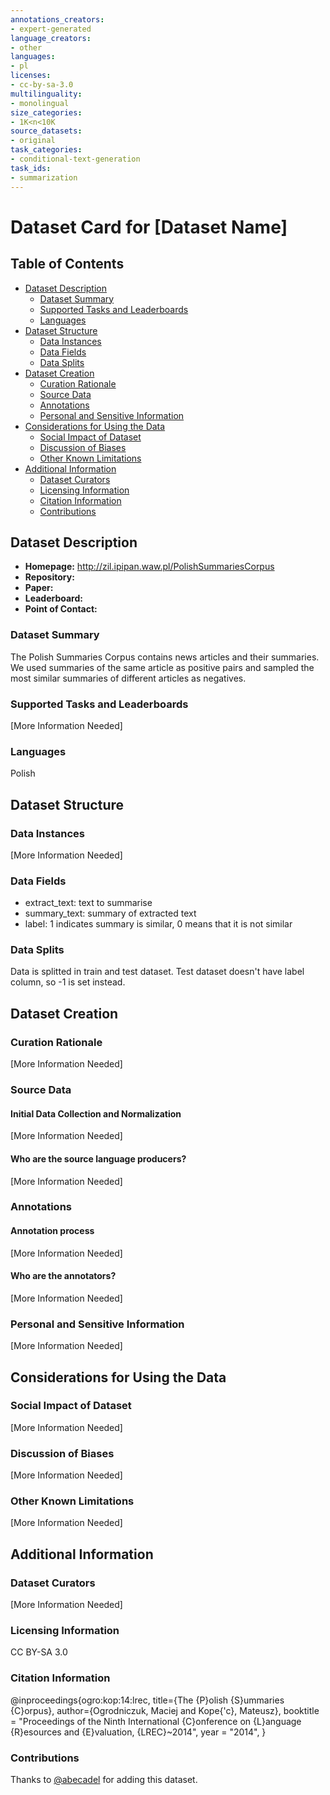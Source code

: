 ```yaml
---
annotations_creators:
- expert-generated
language_creators:
- other
languages:
- pl
licenses:
- cc-by-sa-3.0
multilinguality:
- monolingual
size_categories:
- 1K<n<10K
source_datasets:
- original
task_categories:
- conditional-text-generation
task_ids:
- summarization
---
```


# Dataset Card for [Dataset Name]

## Table of Contents
- [Dataset Description](#dataset-description)
  - [Dataset Summary](#dataset-summary)
  - [Supported Tasks and Leaderboards](#supported-tasks-and-leaderboards)
  - [Languages](#languages)
- [Dataset Structure](#dataset-structure)
  - [Data Instances](#data-instances)
  - [Data Fields](#data-fields)
  - [Data Splits](#data-splits)
- [Dataset Creation](#dataset-creation)
  - [Curation Rationale](#curation-rationale)
  - [Source Data](#source-data)
  - [Annotations](#annotations)
  - [Personal and Sensitive Information](#personal-and-sensitive-information)
- [Considerations for Using the Data](#considerations-for-using-the-data)
  - [Social Impact of Dataset](#social-impact-of-dataset)
  - [Discussion of Biases](#discussion-of-biases)
  - [Other Known Limitations](#other-known-limitations)
- [Additional Information](#additional-information)
  - [Dataset Curators](#dataset-curators)
  - [Licensing Information](#licensing-information)
  - [Citation Information](#citation-information)
  - [Contributions](#contributions)

## Dataset Description

- **Homepage:**
  http://zil.ipipan.waw.pl/PolishSummariesCorpus
- **Repository:**
- **Paper:**
- **Leaderboard:**
- **Point of Contact:**

### Dataset Summary

The Polish Summaries Corpus contains news articles and their summaries. We used summaries of the same article as positive pairs and sampled the most similar summaries of different articles as negatives.


### Supported Tasks and Leaderboards

[More Information Needed]

### Languages

Polish

## Dataset Structure

### Data Instances

[More Information Needed]

### Data Fields

- extract_text: text to summarise
- summary_text: summary of extracted text 
- label: 1 indicates summary is similar, 0 means that it is not similar

### Data Splits

Data is splitted in train and test dataset. Test dataset doesn't have label column, so -1 is set instead.

## Dataset Creation

### Curation Rationale

[More Information Needed]

### Source Data

#### Initial Data Collection and Normalization

[More Information Needed]

#### Who are the source language producers?

[More Information Needed]

### Annotations

#### Annotation process

[More Information Needed]

#### Who are the annotators?

[More Information Needed]

### Personal and Sensitive Information

[More Information Needed]

## Considerations for Using the Data

### Social Impact of Dataset

[More Information Needed]

### Discussion of Biases

[More Information Needed]

### Other Known Limitations

[More Information Needed]

## Additional Information

### Dataset Curators

[More Information Needed]

### Licensing Information

CC BY-SA 3.0

### Citation Information

@inproceedings{ogro:kop:14:lrec,
title={The {P}olish {S}ummaries {C}orpus},
author={Ogrodniczuk, Maciej and Kope{\'c}, Mateusz},
booktitle = "Proceedings of the Ninth International {C}onference on {L}anguage {R}esources and {E}valuation, {LREC}~2014",
year = "2014",
}

### Contributions

Thanks to [@abecadel](https://github.com/abecadel) for adding this dataset.
